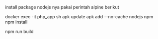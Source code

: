 install package nodejs nya pakai perintah alpine berikut

docker exec -it php_app sh
apk update
apk add --no-cache nodejs npm
npm install

npm run build
